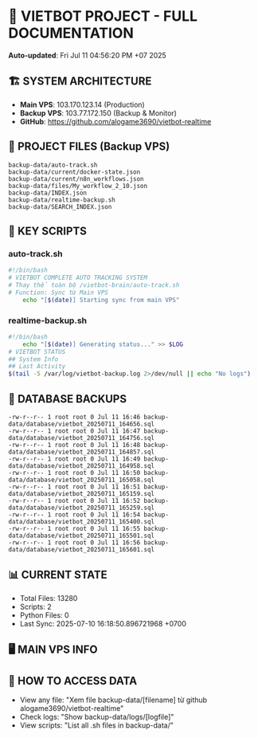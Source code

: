 # 🤖 VIETBOT PROJECT - FULL DOCUMENTATION
**Auto-updated**: Fri Jul 11 04:56:20 PM +07 2025

## 🏗️ SYSTEM ARCHITECTURE
- **Main VPS**: 103.170.123.14 (Production)
- **Backup VPS**: 103.77.172.150 (Backup & Monitor)
- **GitHub**: https://github.com/alogame3690/vietbot-realtime

## 📁 PROJECT FILES (Backup VPS)
```
backup-data/auto-track.sh
backup-data/current/docker-state.json
backup-data/current/n8n_workflows.json
backup-data/files/My_workflow_2_10.json
backup-data/INDEX.json
backup-data/realtime-backup.sh
backup-data/SEARCH_INDEX.json
```

## 🔧 KEY SCRIPTS
### auto-track.sh
```bash
#!/bin/bash
# VIETBOT COMPLETE AUTO TRACKING SYSTEM
# Thay thế toàn bộ /vietbot-brain/auto-track.sh
# Function: Sync từ Main VPS
    echo "[$(date)] Starting sync from main VPS"
```
### realtime-backup.sh
```bash
#!/bin/bash
    echo "[$(date)] Generating status..." >> $LOG
# VIETBOT STATUS
## System Info
## Last Activity
$(tail -5 /var/log/vietbot-backup.log 2>/dev/null || echo "No logs")
```

## 💾 DATABASE BACKUPS
```
-rw-r--r-- 1 root root 0 Jul 11 16:46 backup-data/database/vietbot_20250711_164656.sql
-rw-r--r-- 1 root root 0 Jul 11 16:47 backup-data/database/vietbot_20250711_164756.sql
-rw-r--r-- 1 root root 0 Jul 11 16:48 backup-data/database/vietbot_20250711_164857.sql
-rw-r--r-- 1 root root 0 Jul 11 16:49 backup-data/database/vietbot_20250711_164958.sql
-rw-r--r-- 1 root root 0 Jul 11 16:50 backup-data/database/vietbot_20250711_165058.sql
-rw-r--r-- 1 root root 0 Jul 11 16:51 backup-data/database/vietbot_20250711_165159.sql
-rw-r--r-- 1 root root 0 Jul 11 16:52 backup-data/database/vietbot_20250711_165259.sql
-rw-r--r-- 1 root root 0 Jul 11 16:54 backup-data/database/vietbot_20250711_165400.sql
-rw-r--r-- 1 root root 0 Jul 11 16:55 backup-data/database/vietbot_20250711_165501.sql
-rw-r--r-- 1 root root 0 Jul 11 16:56 backup-data/database/vietbot_20250711_165601.sql
```

## 📊 CURRENT STATE
- Total Files: 13280
- Scripts: 2
- Python Files: 0
- Last Sync: 2025-07-10 16:18:50.896721968 +0700

## 🖥️ MAIN VPS INFO


## 🚨 HOW TO ACCESS DATA
- View any file: "Xem file backup-data/[filename] từ github alogame3690/vietbot-realtime"
- Check logs: "Show backup-data/logs/[logfile]"
- View scripts: "List all .sh files in backup-data/"

